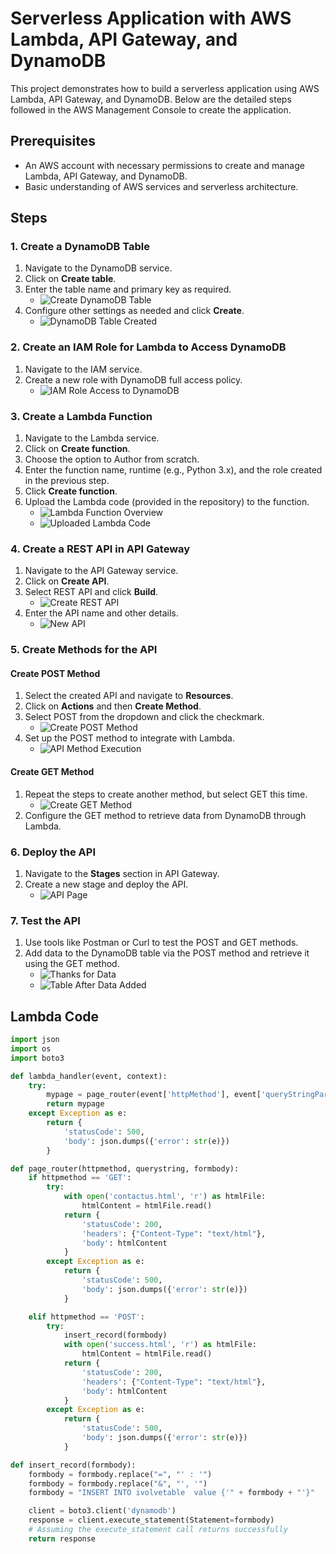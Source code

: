 # Serverless Application with AWS Lambda, API Gateway, and DynamoDB

This project demonstrates how to build a serverless application using AWS Lambda, API Gateway, and DynamoDB. Below are the detailed steps followed in the AWS Management Console to create the application.

## Prerequisites

- An AWS account with necessary permissions to create and manage Lambda, API Gateway, and DynamoDB.
- Basic understanding of AWS services and serverless architecture.

## Steps

### 1. Create a DynamoDB Table

1. Navigate to the DynamoDB service.
2. Click on **Create table**.
3. Enter the table name and primary key as required.
   - ![Create DynamoDB Table](https://github.com/omaRouby/ivolve-ojt/blob/main/aws/lab-23/pictures/createTable.png)
4. Configure other settings as needed and click **Create**.
   - ![DynamoDB Table Created](https://github.com/omaRouby/ivolve-ojt/blob/main/aws/lab-23/pictures/createTable.png)

### 2. Create an IAM Role for Lambda to Access DynamoDB

1. Navigate to the IAM service.
2. Create a new role with DynamoDB full access policy.
   - ![IAM Role Access to DynamoDB](https://github.com/omaRouby/ivolve-ojt/blob/main/aws/lab-23/pictures/IamRoleAccesDdb.png)

### 3. Create a Lambda Function

1. Navigate to the Lambda service.
2. Click on **Create function**.
3. Choose the option to Author from scratch.
4. Enter the function name, runtime (e.g., Python 3.x), and the role created in the previous step.
5. Click **Create function**.
6. Upload the Lambda code (provided in the repository) to the function.
   - ![Lambda Function Overview](https://github.com/omaRouby/ivolve-ojt/blob/main/aws/lab-23/pictures/function-overview.png)
   - ![Uploaded Lambda Code](https://github.com/omaRouby/ivolve-ojt/blob/main/aws/lab-23/pictures/uploaded-lambdaCode.png)

### 4. Create a REST API in API Gateway

1. Navigate to the API Gateway service.
2. Click on **Create API**.
3. Select REST API and click **Build**.
   - ![Create REST API](https://github.com/omaRouby/ivolve-ojt/blob/main/aws/lab-23/pictures/create-restAPI.png)
4. Enter the API name and other details.
   - ![New API](https://github.com/omaRouby/ivolve-ojt/blob/main/aws/lab-23/pictures/new-api.png)

### 5. Create Methods for the API

#### Create POST Method

1. Select the created API and navigate to **Resources**.
2. Click on **Actions** and then **Create Method**.
3. Select POST from the dropdown and click the checkmark.
   - ![Create POST Method](https://github.com/omaRouby/ivolve-ojt/blob/main/aws/lab-23/pictures/create-post-method.png)   
4. Set up the POST method to integrate with Lambda.
   - ![API Method Execution](https://github.com/omaRouby/ivolve-ojt/blob/main/aws/lab-23/pictures/api-method-execution.png)

#### Create GET Method

1. Repeat the steps to create another method, but select GET this time.
   - ![Create GET Method](https://github.com/omaRouby/ivolve-ojt/blob/main/aws/lab-23/pictures/create-get-method.png)
2. Configure the GET method to retrieve data from DynamoDB through Lambda.

### 6. Deploy the API

1. Navigate to the **Stages** section in API Gateway.
2. Create a new stage and deploy the API.
   - ![API Page](https://github.com/omaRouby/ivolve-ojt/blob/main/aws/lab-23/pictures/api-page.png)

### 7. Test the API

1. Use tools like Postman or Curl to test the POST and GET methods.
2. Add data to the DynamoDB table via the POST method and retrieve it using the GET method.
   - ![Thanks for Data](https://github.com/omaRouby/ivolve-ojt/blob/main/aws/lab-23/pictures/api-thanksForData.png)
   - ![Table After Data Added](https://github.com/omaRouby/ivolve-ojt/blob/main/aws/lab-23/pictures/tabelAfterData-added.png)

## Lambda Code

```python
import json
import os
import boto3

def lambda_handler(event, context):
    try:
        mypage = page_router(event['httpMethod'], event['queryStringParameters'], event['body'])
        return mypage
    except Exception as e:
        return {
            'statusCode': 500,
            'body': json.dumps({'error': str(e)})
        }

def page_router(httpmethod, querystring, formbody):
    if httpmethod == 'GET':
        try:
            with open('contactus.html', 'r') as htmlFile:
                htmlContent = htmlFile.read()
            return {
                'statusCode': 200,
                'headers': {"Content-Type": "text/html"},
                'body': htmlContent
            }
        except Exception as e:
            return {
                'statusCode': 500,
                'body': json.dumps({'error': str(e)})
            }

    elif httpmethod == 'POST':
        try:
            insert_record(formbody)
            with open('success.html', 'r') as htmlFile:
                htmlContent = htmlFile.read()
            return {
                'statusCode': 200,
                'headers': {"Content-Type": "text/html"},
                'body': htmlContent
            }
        except Exception as e:
            return {
                'statusCode': 500,
                'body': json.dumps({'error': str(e)})
            }

def insert_record(formbody):
    formbody = formbody.replace("=", "' : '")
    formbody = formbody.replace("&", "', '")
    formbody = "INSERT INTO ivolvetable  value {'" + formbody + "'}"

    client = boto3.client('dynamodb')
    response = client.execute_statement(Statement=formbody)
    # Assuming the execute_statement call returns successfully
    return response

